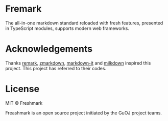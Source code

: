# Fremark

The all-in-one markdown standard reloaded with fresh features, presented in TypeScript modules, supports modern web frameworks.

# Acknowledgements

Thanks [remark](https://github.com/remarkjs/remark), [zmarkdown](https://github.com/zestedesavoir/zmarkdown), [markdown-it](https://github.com/markdown-it/markdown-it) and [milkdown](https://github.com/milkdown/milkdown) inspired this project. This project has referred to their codes.

# License
MIT © Freshmark

Freashmark is an open source project initiated by the GuOJ project teams.


 
